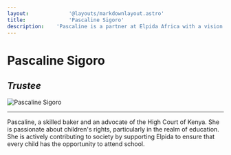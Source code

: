 ```yaml
---
layout:				'@layouts/markdownlayout.astro'
title:				'Pascaline Sigoro'
description:	'Pascaline is a partner at Elpida Africa with a vision for education and prosperity for the less fortunate'
---
```


# Pascaline Sigoro

## _Trustee_

![Pascaline Sigoro](/images/pascaline-1.png)

---

Pascaline, a skilled baker and an advocate of the High Court of Kenya. She is passionate about children's rights, particularly in the realm of education. She is actively contributing to society by supporting Elpida to ensure that every child has the opportunity to attend school.